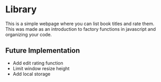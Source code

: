 # Library

This is a simple webpage where you can list book titles and rate them.\
This was made as an introduction to factory functions in javascript and organizing your code.

## Future Implementation

- Add edit rating function
- Limit window resize height
- Add local storage
